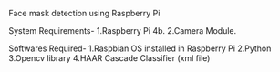 Face mask detection using Raspberry Pi

System Requirements-
  1.Raspberry Pi 4b.
  2.Camera Module.
  
Softwares Required-
  1.Raspbian OS installed in Raspberry Pi
  2.Python
  3.Opencv library
  4.HAAR Cascade Classifier (xml file)
 

